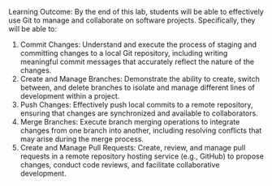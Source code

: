 Learning Outcome: 
By the end of this lab, students will be able to effectively use Git to manage and collaborate on 
software projects. Specifically, they will be able to: 
1. Commit Changes: Understand and execute the process of staging and committing 
changes to a local Git repository, including writing meaningful commit messages that 
accurately reflect the nature of the changes. 
2. Create and Manage Branches: Demonstrate the ability to create, switch between, and 
delete branches to isolate and manage different lines of development within a project. 
3. Push Changes: Effectively push local commits to a remote repository, ensuring that 
changes are synchronized and available to collaborators. 
4. Merge Branches: Execute branch merging operations to integrate changes from one 
branch into another, including resolving conflicts that may arise during the merge 
process. 
5. Create and Manage Pull Requests: Create, review, and manage pull requests in a 
remote repository hosting service (e.g., GitHub) to propose changes, conduct code 
reviews, and facilitate collaborative development. 
